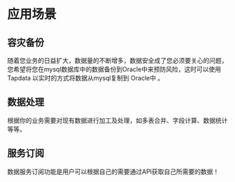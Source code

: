 # 应用场景

## 容灾备份

随着您业务的日益扩大，数据量的不断增多，数据安全成了您必须要关心的问题，您希望将您在mysql数据库中的数据备份到Oracle中来预防风险，这时可以使用 Tapdata 以实时的方式将数据从mysql复制到 Oracle中 。



## 数据处理

根据你的业务需要对现有数据进行加工及处理，如多表合并、字段计算、数据统计等等。



## 服务订阅

数据服务订阅功能是用户可以根据自己的需要通过API获取自己所需要的数据！